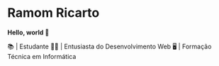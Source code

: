 # Ramom Ricarto
**Hello, world 👋**


  📚 | Estudante
  🧑‍💻 | Entusiasta do Desenvolvimento Web
  🖥️ | Formação Técnica em Informática
  
